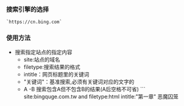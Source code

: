 

### 搜索引擎的选择

    `https://cn.bing.com`

### 使用方法

* 搜索指定站点的指定内容
  * site:站点的域名
  * filetype:搜索结果的格式
  * intitle：网页标题里的关键词
  * "关键词"：基准搜索,必须有关键词对应的文字的
  * A -B  搜索包含A但不包含B的结果\(A后空格不可省\)
    \`\`\`
    site:bingquge.com.tw and filetype:html intitle:"第一章" 恶魔囚笼






